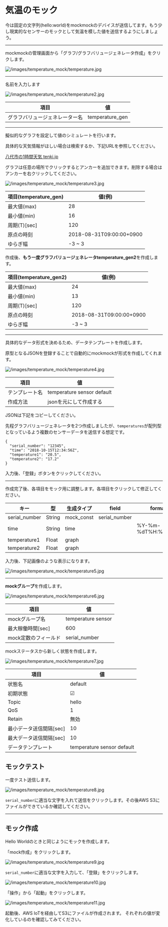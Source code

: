 # 気温のモック

今は固定の文字列(hello:world)をmockmockのデバイスが送信してます。もう少し現実的なセンサーのモックとして気温を模した値を送信するようにしましょう。

---

mockmockの管理画面から「グラフ/グラフバリュージェネレータ作成」をクリクします。

![/images/temperature_mock/temperature.jpg](/images/temperature_mock/temperature.jpg)

---

名前を入力します

![/images/temperature_mock/temperature2.jpg](/images/temperature_mock/temperature2.jpg)



| 項目 | 値 |
|--------------------------|----------------|
| グラフバリュージェネレーター名| temperature_gen|


---

擬似的なグラフを設定して値のシミュレートを行います。

具体的な天気情報がほしい場合は検索するか、下記URLを参照してください。

[八代市の1時間天気 tenki.jp](https://tenki.jp/forecast/9/46/8610/43202/1hour.html)

グラフは任意の場所でクリックするとアンカーを追加できます。削除する場合はアンカーを右クリックしてください。

![/images/temperature_mock/temperature3.jpg](/images/temperature_mock/temperature3.jpg)


| 項目(temperature_gen) | 値(例) |
|----------------------|--------|
| 最大値(max)| 28|
| 最小値(min)| 16|
| 周期(T)[sec]| 120|
| 原点の時刻| 2018-08-31T09:00:00+0900|
| ゆらぎ幅| -3 ~ 3|

作成後、**もう一度グラフバリュージェネレータtemperature_gen2**を作成します。

| 項目(temperature_gen2) | 値(例) |
|----------------------|--------|
| 最大値(max)| 24|
| 最小値(min)| 13|
| 周期(T)[sec]| 120|
| 原点の時刻| 2018-08-31T09:00:00+0900|
| ゆらぎ幅| -3 ~ 3|

---

具体的なデータ形式を決めるため、データテンプレートを作成します。

原型となるJSONを登録することで自動的にmockmockが形式を作成してくれます。

![/images/temperature_mock/temperature4.jpg](/images/temperature_mock/temperature4.jpg)

| 項目 | 値 |
|----------------------|--------|
| テンプレート名| temperature sensor default|
| 作成方法| jsonを元にして作成する|

JSONは下記をコピーしてください。

先程グラフバリュージェネレータを2つ作成しましたが、`temperatures`が配列型となっているよう複数のセンサーデータを送信する想定です。

```
{
  "serial_number": "12345",
  "time": "2018-10-15T12:34:56Z",
  "temperature1": "20.5",
  "temperature2": "17.2"
}
```

入力後、「登録」ボタンをクリックしてください。

---

作成完了後、各項目をモック用に調整します。各項目をクリックして修正してください。


|          キー|      型 |  生成タイプ |        field |            format |            name |
|--------------|--------|-----------|--------------|-------------------|-----------------|
| serial_number|  String| mock_const| serial_number|                   |                 |
|          time|  String|       time|              | %Y-%m-%dT%H:%M:%SZ|                 |
|  temperature1|   Float|      graph|              |                   |  temperature_gen|
|  temperature2|   Float|      graph|              |                   | temperature_gen2|


入力後、下記画像のような表示になります。

![/images/temperature_mock/temperature5.jpg](/images/temperature_mock/temperature5.jpg)

---

**mockグループ**を作成します。

![/images/temperature_mock/temperature6.jpg](/images/temperature_mock/temperature6.jpg)


| 項目| 値|
|----|---|
| mockグループ名| temperature sensor|
| 最大稼働時間[sec]| 600|
| mock定数のフィールド| serial_number|

mockステータスから新しく状態を作成します。

![/images/temperature_mock/temperature7.jpg](/images/temperature_mock/temperature7.jpg)

| 項目| 値|
|----|---|
| 状態名| default|
| 初期状態| ☑|
| Topic| hello|
| QoS| 1|
| Retain|  無効|
| 最小データ送信間隔[sec]| 10|
| 最大データ送信間隔[sec]| 10|
| データテンプレート| temperature sensor default|

## モックテスト

一度テスト送信します。

![/images/temperature_mock/temperature8.jpg](/images/temperature_mock/temperature8.jpg)

`serial_number`に適当な文字を入れて送信をクリックします。その後AWS S3にファイルができているか確認してください。

---

## モック作成

Hello Worldのときと同じようにモックを作成します。

「mock作成」をクリックします。

![/images/temperature_mock/temperature9.jpg](/images/temperature_mock/temperature9.jpg)

`serial_number`に適当な文字を入力して、「登録」をクリックします。

![/images/temperature_mock/temperature10.jpg](/images/temperature_mock/temperature10.jpg)


「操作」から「起動」をクリックします。

![/images/temperature_mock/temperature11.jpg](/images/temperature_mock/temperature11.jpg)

起動後、AWS IoTを経由してS3にファイルが作成されます。
それぞれの値が変化しているのを確認してみてください。

